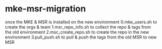 # mke-msr-migration
once the MKE & MSR is installed on the new environment 
0.mke_users.sh to create the orgs & team
1.msr_repo_info.sh to collect the repo & tags from the old environment
2.msc_create_repo.sh to create the repo in the new environment
3.pull_push.sh to pull & push the tags from the old MSR to new MSR
